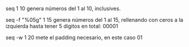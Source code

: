 seq 1 10
  genera números del 1 al 10, inclusives.

seq -f "%05g" 1 15
  genera números del 1 al 15, rellenando con ceros a la izquierda hasta tener 5 dígitos en total: 00001

seq -w 1 20
  mete el padding necesario, en este caso 01
